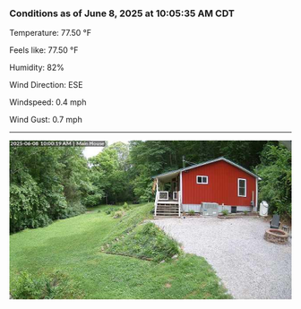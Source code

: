 ### Conditions as of June 8, 2025 at 10:05:35 AM CDT 

Temperature: 77.50 &deg;F

Feels like: 77.50 &deg;F

Humidity: 82%

Wind Direction: ESE

Windspeed: 0.4 mph

Wind Gust: 0.7 mph

---

<img src="./images/latest.jpeg"/>


